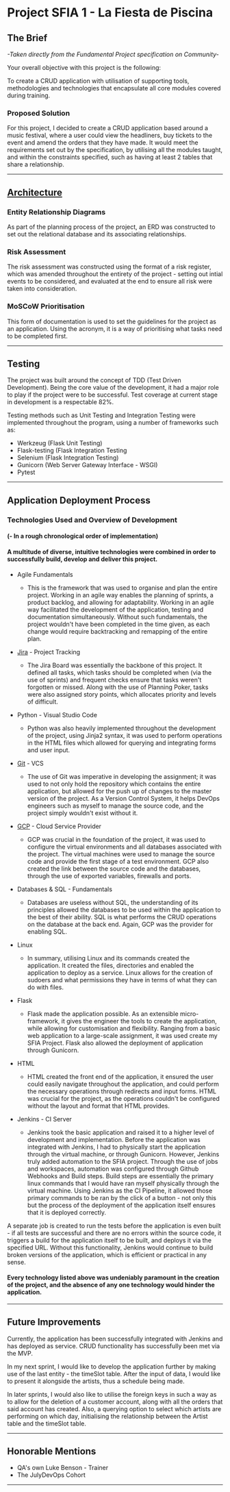 # Project SFIA 1 - La Fiesta de Piscina

## The Brief
*-Taken directly from the Fundamental Project specification on Community-*

Your overall objective with this project is the following:

To create a CRUD application with utilisation of supporting tools, methodologies and technologies that encapsulate all core modules covered during training.

### Proposed Solution
For this project, I decided to create a CRUD application based around a music festival, where a user could view the headliners, buy tickets to the event and amend the orders that they have made. It would meet the requirements set out by the specification, by utilising all the modules taught, and within the constraints specified, such as having at least 2 tables that share a relationship.
_________________________________________________________________________________________________________________________________________________________________

## [Architecture](https://docs.google.com/presentation/d/1_xDR19iRin1x-JbXEpeXnpWctO_i5_fxQrBvRhd9zi4/edit#slide=id.p)

### Entity Relationship Diagrams
As part of the planning process of the project, an ERD was constructed to set out the relational database and its associating relationships. 

### Risk Assessment
The risk assessment was constructed using the format of a risk register, which was amended throughout the entirety of the project - setting out intial events to be considered, and evaluated at the end to ensure all risk were taken into consideration.

### MoSCoW Prioritisation
This form of documentation is used to set the guidelines for the project as an application. Using the acronym, it is a way of prioritising what tasks need to be completed first. 
_________________________________________________________________________________________________________________________________________________________________

## Testing
The project was built around the concept of TDD (Test Driven Development). Being the core value of the development, it had a major role to play if the project were to be successful. Test coverage at current stage in development is a respectable 82%.

Testing methods such as Unit Testing and Integration Testing were implemented throughout the program, using a number of frameworks such as:
  - Werkzeug (Flask Unit Testing)
  - Flask-testing (Flask Integration Testing
  - Selenium (Flask Integration Testing)
  - Gunicorn (Web Server Gateway Interface - WSGI)
  - Pytest
  
_________________________________________________________________________________________________________________________________________________________________  
## Application Deployment Process

### Technologies Used and Overview of Development
#### (- In a rough chronological order of implementation)

#### A multitude of diverse, intuitive technologies were combined in order to successfully build, develop and deliver this project.

* Agile Fundamentals
  - This is the framework that was used to organise and plan the entire project. Working in an agile way enables the planning of sprints, a product backlog, and     allowing for adaptability. Working in an agile way facilitated the development of the application, testing and documentation simultaneously. Without such fundamentals, the project wouldn't have been completed in the time given, as each change would require backtracking and remapping of the entire plan. 
  
* [Jira](https://jsandhu.atlassian.net/secure/RapidBoard.jspa?rapidView=6&projectKey=FES&view=planning&selectedIssue=FES-76&issueLimit=100) - Project Tracking
  - The Jira Board was essentially the backbone of this project. It defined all tasks, which tasks should be completed when (via the use of sprints) and frequent 
    checks ensure that tasks weren't forgotten or missed. Along with the use of Planning Poker, tasks were also assigned story points, which allocates priority and levels of difficult.
  
* Python - Visual Studio Code
  -  Python was also heavily implemented throughout the development of the project, using Jinja2 syntax, it was used to perform operations in the HTML files which allowed for querying and integrating forms and user input. 
  
* [Git](https://github.com/JavasMiddi/SFIA-Project1) - VCS
  - The use of Git was imperative in developing the assignment; it was used to not only hold the repository which contains the entire application, but allowed for the push up of changes to the master version of the project. As a Version Control System, it helps DevOps engineers such as myself to manage the source code, and the project simply wouldn't exist without it. 
 
* [GCP](https://console.cloud.google.com/home/dashboard?cloudshell=true&project=practiceproject-283411) - Cloud Service Provider
  - GCP was crucial in the foundation of the project, it was used to configure the virtual environments and all databases associated with the project. The virtual machines were used to manage the source code and provide the first stage of a test environment. GCP also created the link between the source code and the databases, through the use of exported variables, firewalls and ports. 
  
* Databases & SQL - Fundamentals
  - Databases are useless without SQL, the understanding of its principles allowed the databases to be used within the application to the best of their ability. SQL is what performs the CRUD operations on the database at the back end. Again, GCP was the provider for enabling SQL. 

* Linux
  - In summary, utilising Linux and its commands created the application. It created the files, directories and enabled the application to deploy as a service. Linux allows for the creation of sudoers and what permissions they have in terms of what they can do with files. 
  
* Flask 
  - Flask made the application possible. As an extensible micro-framework, it gives the engineer the tools to create the application, while allowing for customisation and flexibility. Ranging from a basic web application to a large-scale assignment, it was used create my SFIA Project. Flask also allowed the deployment of application through Gunicorn.
  
* HTML 
  - HTML created the front end of the application, it ensured the user could easily navigate throughout the application, and could perform the necessary operations through redirects and input forms. HTML was crucial for the project, as the operations couldn't be configured without the layout and format that HTML provides. 
  
* Jenkins - CI Server
  - Jenkins took the basic application and raised it to a higher level of development and implementation. Before the application was integrated with Jenkins, I had to physically start the application through the virtual machine, or through Gunicorn. However, Jenkins truly added automation to the SFIA project. Through the use of jobs and workspaces, automation was configured through Github Webhooks and Build steps. Build steps are essentially the primary linux commands that I would have ran myself physically through the virtual machine. Using Jenkins as the CI Pipeline, it allowed those primary commands to be ran by the click of a button - not only this but the process of the deployment of the application itself ensures that it is deployed correctly.

A separate job is created to run the tests before the application is even built - if all tests are successful and there are no errors within the source code, it triggers a build for the application itself to be built, and deploys it via the specified URL. Without this functionality, Jenkins would continue to build broken versions of the application, which is efficient or practical in any sense.  
  
#### Every technology listed above was undeniably paramount in the creation of the project, and the absence of any one technology would hinder the application. 
_________________________________________________________________________________________________________________________________________________________________

## Future Improvements

Currently, the application has been successfully integrated with Jenkins and has deployed as service. CRUD functionality has successfully been met via the MVP. 

In my next sprint, I would like to develop the application further by making use of the last entity - the timeSlot table. After the input of data, I would like to present it alongside the artists, thus a schedule being made. 

In later sprints, I would also like to utilise the foreign keys in such a way as to allow for the deletion of a customer account, along with all the orders that said account has created. Also, a querying option to select which artists are performing on which day, initialising the relationship between the Artist table and the timeSlot table.

_________________________________________________________________________________________________________________________________________________________________

## Honorable Mentions
* QA's own Luke Benson - Trainer
* The JulyDevOps Cohort
_________________________________________________________________________________________________________________________________________________________________
